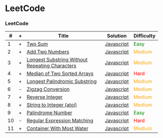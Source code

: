 
LeetCode
========

### LeetCode

| # | + | Title | Solution | Difficulty |
|---|---|----- | -------- | ---------- |
|1| + |[Two Sum](https://leetcode.com/problems/two-sum/) | [Javascript](./1_two_sum.js)|<span style="color: green;">Easy</span>|
|2| + |[Add Two Numbers](https://leetcode.com/problems/add-two-numbers/) | [Javascript](./2_add_two_numbers.js)|<span style="color: orange;">Medium</span>|
|3| + |[Longest Substring Without Repeating Characters](https://leetcode.com/problems/longest-substring-without-repeating-characters/) | [Javascript](./3_longest.js)|<span style="color: orange;">Medium</span>|
|4| + |[Median of Two Sorted Arrays](https://leetcode.com/problems/median-of-two-sorted-arrays/) | [Javascript](./4_median.js)|<span style="color: red;">Hard</span>|
|5| + |[Longest Palindromic Substring](https://leetcode.com/problems/longest-palindromic-substring/) | [Javascript](./5_Palindromic.js)|<span style="color: orange;">Medium</span>|
|6| - |[Zigzag Conversion](https://leetcode.com/problems/zigzag-conversion/) | [Javascript](./6_Zigzag.js)|<span style="color: orange;">Medium</span>|
|7| + |[Reverse Integer](https://leetcode.com/problems/reverse-integer/) | [Javascript](./7_Reverse_integer.js)|<span style="color: orange;">Medium</span>|
|8| + |[String to Integer (atoi)](https://leetcode.com/problems/string-to-integer-atoi/) | [Javascript](./8_String_to_Integer.js)|<span style="color: orange;">Medium</span>|
|9| + |[Palindrome Number](https://leetcode.com/problems/palindrome-number/) | [Javascript](./9_Palindrome_Number.js)|<span style="color: green;">Easy</span>|
|10| - |[Regular Expression Matching](https://leetcode.com/problems/regular-expression-matching/) | [Javascript](./9_Regular_Expression_Matching.js)|<span style="color: red;">Hard</span>|
|11| + |[Container With Most Water](https://leetcode.com/problems/container-with-most-water/) | [Javascript](./7_Container_With_Most_Water.js)|<span style="color: orange;">Medium</span>|

